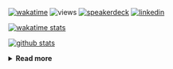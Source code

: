[![wakatime](https://wakatime.com/badge/user/ddf27f94-292a-4343-b7eb-1143a4c6cf87.svg)](https://wakatime.com/@ddf27f94-292a-4343-b7eb-1143a4c6cf87)
![views](https://komarev.com/ghpvc/?username=chck&color=blueviolet)
[![speakerdeck](https://img.shields.io/badge/Speaker_Deck-chck-8a2be2?style=flat-square&logo=speaker-deck)](https://speakerdeck.com/chck)
[![linkedin](https://img.shields.io/badge/LinkedIn-chck-8a2be2?style=flat-square&logo=linkedin)](https://www.linkedin.com/in/chck/)

[![wakatime stats](https://github-readme-stats-nine-umber-51.vercel.app/api/wakatime?username=chck&layout=compact&count_private=true&hide_title=true&hide=Other,sshconfig,Text,INI,Bash,GitIgnore+file,gitrebase,.env,zsh&theme=buefy&langs_count=20)](https://wakatime.com/@chck?rank=me)

[![github stats](https://github-readme-stats-nine-umber-51.vercel.app/api?username=chck&count_private=true&show_icons=true&hide_title=true&theme=buefy)](https://github.com/anuraghazra/github-readme-stats)

<details>
  <summary><b>Read more</b></summary>
  <br>

  <!--START_SECTION:waka-->
**🐱 My GitHub Data** 

> 📦 126.0 kB Used in GitHub's Storage 
 > 
> 🏆 440 Contributions in the Year 2025
 > 
> 💼 Opted to Hire
 > 
> 📜 133 Public Repositories 
 > 
> 🔑 24 Private Repositories 
 > 
**I'm a Night 🦉** 

```text
🌞 Morning                1353 commits        ████░░░░░░░░░░░░░░░░░░░░░   17.62 % 
🌆 Daytime                2288 commits        ███████░░░░░░░░░░░░░░░░░░   29.79 % 
🌃 Evening                2142 commits        ███████░░░░░░░░░░░░░░░░░░   27.89 % 
🌙 Night                  1897 commits        ██████░░░░░░░░░░░░░░░░░░░   24.70 % 
```
📅 **I'm Most Productive on Thursday** 

```text
Monday                   1408 commits        █████░░░░░░░░░░░░░░░░░░░░   18.33 % 
Tuesday                  1155 commits        ████░░░░░░░░░░░░░░░░░░░░░   15.04 % 
Wednesday                1429 commits        █████░░░░░░░░░░░░░░░░░░░░   18.61 % 
Thursday                 1619 commits        █████░░░░░░░░░░░░░░░░░░░░   21.08 % 
Friday                   878 commits         ███░░░░░░░░░░░░░░░░░░░░░░   11.43 % 
Saturday                 492 commits         ██░░░░░░░░░░░░░░░░░░░░░░░   06.41 % 
Sunday                   699 commits         ██░░░░░░░░░░░░░░░░░░░░░░░   09.10 % 
```


📊 **This Week I Spent My Time On** 

```text
💬 Programming Languages: 
Markdown                 1 hr 57 mins        ████████████░░░░░░░░░░░░░   48.71 % 
Rust                     1 hr 30 mins        █████████░░░░░░░░░░░░░░░░   37.85 % 
SQL                      17 mins             ██░░░░░░░░░░░░░░░░░░░░░░░   07.36 % 
Ruby                     4 mins              ░░░░░░░░░░░░░░░░░░░░░░░░░   01.80 % 
YAML                     3 mins              ░░░░░░░░░░░░░░░░░░░░░░░░░   01.52 % 

🔥 Editors: 
Obsidian                 1 hr 56 mins        ████████████░░░░░░░░░░░░░   48.53 % 
RustRover                1 hr 49 mins        ███████████░░░░░░░░░░░░░░   45.56 % 
Neovim                   10 mins             █░░░░░░░░░░░░░░░░░░░░░░░░   04.35 % 
PyCharm                  3 mins              ░░░░░░░░░░░░░░░░░░░░░░░░░   01.56 % 
```

**I Mostly Code in Python** 

```text
Python                   46 repos            ████████░░░░░░░░░░░░░░░░░   33.82 % 
Jupyter Notebook         19 repos            ███░░░░░░░░░░░░░░░░░░░░░░   13.97 % 
Ruby                     11 repos            ██░░░░░░░░░░░░░░░░░░░░░░░   08.09 % 
Rust                     8 repos             █░░░░░░░░░░░░░░░░░░░░░░░░   05.88 % 
TypeScript               6 repos             █░░░░░░░░░░░░░░░░░░░░░░░░   04.41 % 
```



**Timeline**

![Lines of Code chart](https://raw.githubusercontent.com/chck/chck/main/assets/bar_graph.png)


 Last Updated on 2025-05-27 02:09 UTC
<!--END_SECTION:waka-->
</details>

